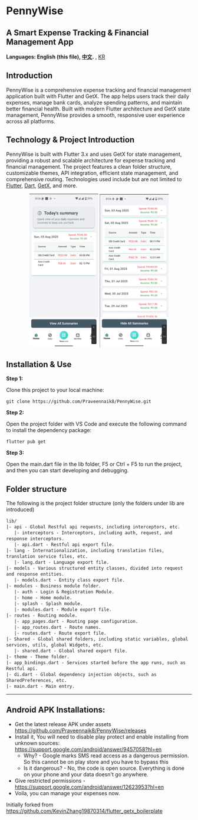 # PennyWise

## A Smart Expense Tracking & Financial Management App

**Languages: English (this file), [中文](README.zh-cn.md).** , [KR](README.ko-kr.md)

## Introduction

PennyWise is a comprehensive expense tracking and financial management application built with Flutter and GetX. The app helps users track their daily expenses, manage bank cards, analyze spending patterns, and maintain better financial health. Built with modern Flutter architecture and GetX state management, PennyWise provides a smooth, responsive user experience across all platforms.

## Technology & Project Introduction

PennyWise is built with Flutter 3.x and uses GetX for state management, providing a robust and scalable architecture for expense tracking and financial management. The project features a clean folder structure, customizable themes, API integration, efficient state management, and comprehensive routing. Technologies used include but are not limited to [Flutter](https://flutter.cn/), [Dart](https://dart.dev/), [GetX](https://pub.dev/packages/get), and more.

<p align='center'>
    <img src="assets/screenshot/1.png" width="187" heght="333" />
    <img src="assets/screenshot/2.png" width="187" heght="333" />
</p>

## Installation & Use

**Step 1:**

Clone this project to your local machine:

```
git clone https://github.com/Praveennaik8/PennyWise.git
```

**Step 2:**

Open the project folder with VS Code and execute the following command to install the dependency package:

```
flutter pub get
```

**Step 3:**

Open the main.dart file in the lib folder, F5 or Ctrl + F5 to run the project, and then you can start developing and debugging.

## Folder structure

The following is the project folder structure (only the folders under lib are introduced)

```
lib/
|- api - Global Restful api requests, including interceptors, etc.
   |- interceptors - Interceptors, including auth, request, and response interceptors.
   |- api.dart - Restful api export file.
|- lang - Internationalization, including translation files, translation service files, etc.
   |- lang.dart - Language export file.
|- models - Various structured entity classes, divided into request and response entities.
   |- models.dart - Entity class export file.
|- modules - Business module folder.
   |- auth - Login & Registration Module.
   |- home - Home module.
   |- splash - Splash module.
   |- modules.dart - Module export file.
|- routes - Routing module.
   |- app_pages.dart - Routing page configuration.
   |- app_routes.dart - Route names.
   |- routes.dart - Route export file.
|- Shared - Global shared folders, including static variables, global services, utils, global Widgets, etc.
   |- shared.dart - Global shared export file.
|- theme - Theme folder.
|- app_bindings.dart - Services started before the app runs, such as Restful api.
|- di.dart - Global dependency injection objects, such as SharedPreferences, etc.
|- main.dart - Main entry.
```

-----------------------------------------------------------------------------------

## Android APK Installations:

- Get the latest release APK under assets https://github.com/Praveennaik8/PennyWise/releases
- Install it, You will need to disable play protect and enable installing from unknown sources: https://support.google.com/android/answer/9457058?hl=en
  - Why? - Google marks SMS read access as a dangerous permission. So this cannot be on play store and you have to bypass this
  - Is it dangerous? - No, the code is open source. Everything is done on your phone and your data doesn't go anywhere.
- Give restricted permissions - https://support.google.com/android/answer/12623953?hl=en
- Voila, you can manage your expenses now.

Initially forked from https://github.com/KevinZhang19870314/flutter_getx_boilerplate


